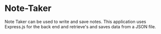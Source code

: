 # Note-Taker
Note Taker can be used to write and save notes. This application uses Express.js for the back end and retrieve's and saves data from a JSON file.
